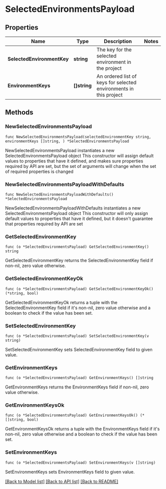 # SelectedEnvironmentsPayload

## Properties

Name | Type | Description | Notes
------------ | ------------- | ------------- | -------------
**SelectedEnvironmentKey** | **string** | The key for the selected environment in the project | 
**EnvironmentKeys** | **[]string** | An ordered list of keys for selected environments in this project | 

## Methods

### NewSelectedEnvironmentsPayload

`func NewSelectedEnvironmentsPayload(selectedEnvironmentKey string, environmentKeys []string, ) *SelectedEnvironmentsPayload`

NewSelectedEnvironmentsPayload instantiates a new SelectedEnvironmentsPayload object
This constructor will assign default values to properties that have it defined,
and makes sure properties required by API are set, but the set of arguments
will change when the set of required properties is changed

### NewSelectedEnvironmentsPayloadWithDefaults

`func NewSelectedEnvironmentsPayloadWithDefaults() *SelectedEnvironmentsPayload`

NewSelectedEnvironmentsPayloadWithDefaults instantiates a new SelectedEnvironmentsPayload object
This constructor will only assign default values to properties that have it defined,
but it doesn't guarantee that properties required by API are set

### GetSelectedEnvironmentKey

`func (o *SelectedEnvironmentsPayload) GetSelectedEnvironmentKey() string`

GetSelectedEnvironmentKey returns the SelectedEnvironmentKey field if non-nil, zero value otherwise.

### GetSelectedEnvironmentKeyOk

`func (o *SelectedEnvironmentsPayload) GetSelectedEnvironmentKeyOk() (*string, bool)`

GetSelectedEnvironmentKeyOk returns a tuple with the SelectedEnvironmentKey field if it's non-nil, zero value otherwise
and a boolean to check if the value has been set.

### SetSelectedEnvironmentKey

`func (o *SelectedEnvironmentsPayload) SetSelectedEnvironmentKey(v string)`

SetSelectedEnvironmentKey sets SelectedEnvironmentKey field to given value.


### GetEnvironmentKeys

`func (o *SelectedEnvironmentsPayload) GetEnvironmentKeys() []string`

GetEnvironmentKeys returns the EnvironmentKeys field if non-nil, zero value otherwise.

### GetEnvironmentKeysOk

`func (o *SelectedEnvironmentsPayload) GetEnvironmentKeysOk() (*[]string, bool)`

GetEnvironmentKeysOk returns a tuple with the EnvironmentKeys field if it's non-nil, zero value otherwise
and a boolean to check if the value has been set.

### SetEnvironmentKeys

`func (o *SelectedEnvironmentsPayload) SetEnvironmentKeys(v []string)`

SetEnvironmentKeys sets EnvironmentKeys field to given value.



[[Back to Model list]](../README.md#documentation-for-models) [[Back to API list]](../README.md#documentation-for-api-endpoints) [[Back to README]](../README.md)


